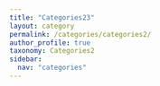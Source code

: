 ```yaml
---
title: "Categories23"
layout: category
permalink: /categories/categories2/
author_profile: true
taxonomy: Categories2
sidebar:
  nav: "categories"
---
```

